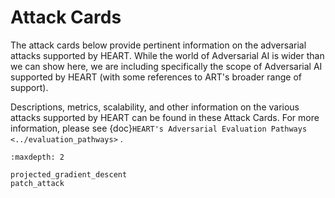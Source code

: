 # Attack Cards

The attack cards below provide pertinent information on the adversarial attacks supported by HEART. While the world of Adversarial AI is wider than we can show here, we are including specifically the scope of Adversarial AI supported by HEART (with some references to ART's broader range of support).

Descriptions, metrics, scalability, and other information on the various attacks supported by HEART can be found in these Attack Cards. For more information, please see {doc}`HEART's Adversarial Evaluation Pathways <../evaluation_pathways>` .

```{toctree}
:maxdepth: 2

projected_gradient_descent
patch_attack
```
